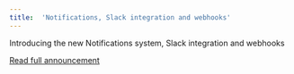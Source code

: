 ```yaml
---
title:  'Notifications, Slack integration and webhooks'
---
```


Introducing the new Notifications system, Slack integration and webhooks

[Read full announcement](http://blog.scalingo.com/post/147233436153/notifications-slack-integration-and-webhooks)
